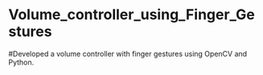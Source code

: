 # Volume_controller_using_Finger_Gestures

#Developed a volume controller with finger gestures using OpenCV and Python.

